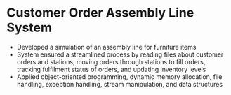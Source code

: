 # Customer Order Assembly Line System
* Developed a simulation of an assembly line for furniture items
* System ensured a streamlined process by reading files about customer orders and stations, moving orders through stations to fill orders, tracking fulfilment status of orders, and updating inventory levels
* Applied object-oriented programming, dynamic memory allocation, file handling, exception handling, stream manipulation, and data structures 
